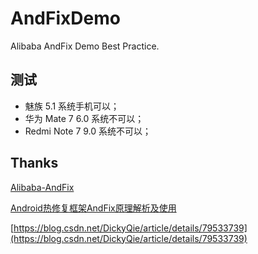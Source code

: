 # AndFixDemo

Alibaba AndFix Demo Best Practice.

## 测试

- 魅族 5.1 系统手机可以；
- 华为 Mate 7 6.0 系统不可以；
- Redmi Note 7 9.0 系统不可以；

## Thanks

[Alibaba-AndFix](https://github.com/alibaba/AndFix)

[Android热修复框架AndFix原理解析及使用](https://blog.csdn.net/jiangwei0910410003/article/details/53099390)

[https://blog.csdn.net/DickyQie/article/details/79533739](https://blog.csdn.net/DickyQie/article/details/79533739)